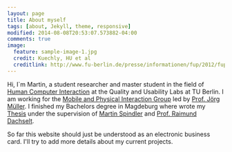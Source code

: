 ```yaml
---
layout: page
title: About myself
tags: [about, Jekyll, theme, responsive]
modified: 2014-08-08T20:53:07.573882-04:00
comments: true
image:
  feature: sample-image-1.jpg
  credit: Kuechly, HU et al
  creditlink: http://www.fu-berlin.de/presse/informationen/fup/2012/fup_12_252/
---
```

Hi, I`m Martin, a student researcher and master student in the field of [Human Computer Interaction](http://en.wikipedia.org/wiki/Human–computer_interaction) at the Quality and Usability Labs at TU Berlin.
I am working for the [Mobile and Physical Interaction Group](http://www.qu.tu-berlin.de/menue/forschung/gruppen/mobile_physical_interaction/) led by [Prof. Jörg Müller](http://joergmueller.info).
I finished my Bachelors degree in Magdeburg where wrote my [Thesis](/pub) under the supervision of [Martin Spindler](https://isgwww.cs.uni-magdeburg.de/isg/spindler.html) and [Prof. Raimund Dachselt](http://mt.inf.tu-dresden.de/~dachselt/).

So far this website should just be understood as an electronic business card. I'll try to add more details about my current projects.